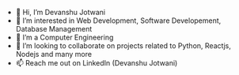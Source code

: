 - 👋 Hi, I’m Devanshu Jotwani
- 👀 I’m interested in Web Development, Software Developement, Database Management
- 🌱 I’m a Computer Engineering
- 💞️ I’m looking to collaborate on projects related to Python, Reactjs, Nodejs and many more
- 📫 Reach me out on LinkedIn (Devanshu Jotwani)

<!---
devanshu-jotwani/devanshu-jotwani is a ✨ special ✨ repository because its `README.md` (this file) appears on your GitHub profile.
You can click the Preview link to take a look at your changes.
--->
